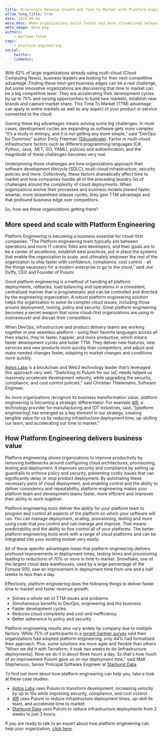 ```yaml
---
title: Accelerate Revenue Growth and Time to Market with Platform Engineering
allow_long_title: true
date: 2024-09-04
meta_desc: When organizations build faster and more streamlined release cycles, they gain TTM advantage and a profound business edge over competitors.
meta_image: meta.png
authors:
    - marlowe-fenne
tags:
    - platform-engineering
social:
    twitter:
    linkedin:
---
```


With 62% of large organizations already using multi-cloud (Cloud Computing News), business leaders are looking for their next competitive advantage. Finding these next-gen business edges can be a real challenge, but some innovative organizations are discovering that time to market can be a big competitive lever. They are accelerating their development cycles by up to 70% and seizing opportunities to build new markets, establish new brands and capture market share. This Time To Market (TTM) advantage can apply to entire markets as well as any aspect of your product or service connected to the cloud.

<!--more-->

Gaining these big advantages means solving some big challenges. In most cases, development cycles are expanding as software gets more complex. “It’s a study in entropy, and it is not getting any more simple,” said “DevOps for Dummies” author Emily Freeman ([SiliconAngle](https://siliconangle.com/2021/09/29/devops-dummies-author-emily-freeman-introduces-revolutionary-model-modern-software-development-awsq3/)). Factor in multi-cloud infrastructure factors such as different programming languages (C#, Python, Java, .NET, GO, YAML), policies and authentication, and the magnitude of these challenges becomes very real.

Underpinning these challenges are how organizations approach their software development lifecycle (SDLC), multi-cloud infrastructure, security policies and more. Collectively, these factors dramatically affect time to market and how companies handle all of the preceding laundry list of challenges around the complexity of cloud deployments. When organizations evolve their processes and business models toward faster, smarter, more streamlined release cycles, they gain TTM advantage and that profound business edge over competitors.

So, how are these organizations getting there?

## More speed and scale with Platform Engineering

Platform Engineering is becoming a business essential for cloud-first companies: “The Platform engineering team typically sits between operations and more IT-centric folks and developers, and their goals are to be a center of excellence, establish best practices, put in place the systems that enable the organization to scale, and ultimately empower the rest of the organization to ship faster with confidence, compliance, cost control - all the things necessary for a modern enterprise to go to the cloud,” said Joe Duffy, CEO and Founder of Pulumi.

Good platform engineering is a method of handling all platform deployments, rollbacks, load balancing and operations in a consistent, centralized manner that is programmatic and can be controlled and directed by the engineering organization. A robust platform engineering solution helps the organization to solve its complex cloud issues, including those around deployment, testing, policy and security. Great platform engineering becomes a secret weapon that some cloud-first organizations are using to outmaneuver and disrupt their competitors.

When DevOps, infrastructure and product delivery teams are working together in one seamless platform - using their favorite languages across all their stacks, they’re faster, happier, and more productive, which means faster development cycles and faster TTM. They deliver new features, new services and new products more quickly than competitors, and adjust and make needed changes faster, adapting to market changes and conditions more quickly.

[Aptos Labs](https://www.pulumi.com/case-studies/aptos/) is a blockchain and Web3 technology leader that’s leveraged this approach very well. “Switching to Pulumi for our IaC needs helped us massively accelerate development velocity, while upgrading the security, compliance, and cost control policies,” said Christian Thielemann, Software Engineer.

As more organizations recognize its business transformation value, platform engineering is becoming a strategic differentiator. For example [4IR](https://www.pulumi.com/case-studies/4ir/), a technology provider for manufacturing and IOT industries, said, “[platform engineering] has emerged as a key element in our strategy, creating tangible value for us by reducing infrastructure deployment time, up-skilling our team, and accelerating our time to market.”

## How Platform Engineering delivers business value

Platform engineering allows organizations to improve productivity by removing bottlenecks around configuring cloud architectures, provisioning, testing and deployment. It improves security and compliance by setting up guardrails to enforce policy and security, preventing costly issues that can significantly delay or stop product deployment. By automating these necessary parts of cloud deployment, and enabling control and the ability to deliver consistency and repeatability, platform engineering makes your platform team and development teams faster, more efficient and improves their ability to work together.

Platform engineering tools deliver the ability for your platform team to program and control all aspects of the platform on which your software will run. You can manage deployment, scaling, provisioning, testing and more using code that you control and can manage and improve. That means predictability and the ability to fine control all of your platforms. The better platform engineering tools work with a range of cloud platforms and can be integrated into your existing toolset very easily.

All of these specific advantages mean that platform engineering delivers profound improvements in deployment times, testing times and provisioning leading to reductions of 70% or more in time to market. Snowflake, one of the largest cloud data warehouses, used by a large percentage of the Fortune 500, saw an improvement in deployment time from one and a half weeks to less than a day.

Effectively, platform engineering does the following things to deliver faster time to market and faster revenue growth:

- Solves a whole set of TTM issues and problems
- Simultaneous benefits to DevOps, engineering and the business
- Faster development cycles
- Reduces cloud complexity and cost and inefficiency
- Better adherence to policy and security

Platform engineering results also vary widely by company due to multiple factors. While 75% of participants in a [recent Gartner survey](https://www.gartner.com/en/infrastructure-and-it-operations-leaders/topics/platform-engineering) said their organizations had adopted platform engineering, only 44% had formalized their approach. Plus, some solutions are more agile and flexible than others. "When we did it with Terraform, it took two weeks to do [infrastructure deployments]. Now we do it in about three hours a day. So that's how much of an improvement Pulumi gave us on our deployment time," said Matt Stephenson, Senior Principal Software Engineer at [Starburst Data](https://www.pulumi.com/case-studies/starburst/).

To find out more about how platform engineering can help you, take a look at these case studies:

- [Aptos Labs](https://www.pulumi.com/case-studies/aptos/) uses Pulumi to transform development, increasing velocity by up to 10x while improving security, compliance, and cost control.
- [4IR](https://www.pulumi.com/case-studies/aptos/) uses Pulumi to reduce infrastructure deployment times, up-skill its team, and accelerate time to market.
- [Starburst Data](https://www.pulumi.com/case-studies/starburst/) uses Pulumi to reduce infrastructure deployments from 2 weeks to just 3 hours.

If you are ready to talk to an expert about how platform engineering can help your organization, [click here](https://www.pulumi.com/contact/?form=sales).
